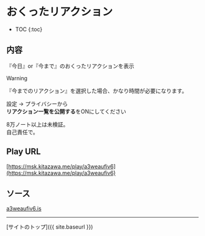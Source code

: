 # おくったリアクション

* TOC
{:toc}

## 内容
『今日』or『今まで』のおくったリアクションを表示  

> [!WARNING]
> 『今までのリアクション』を選択した場合、かなり時間が必要になります。
>
> 設定 -> プライバシーから  
> **リアクション一覧を公開する**をONにしてください
>
> 8万ノート以上は未検証。  
> 自己責任で。

## Play URL

[https://msk.kitazawa.me/play/a3weaufiv6](https://msk.kitazawa.me/play/a3weaufiv6)

## ソース

[a3weaufiv6.is](https://github.com/elysion-pre/MisskeyPlay/blob/main/src/kitazawa/a3weaufiv6.is)

----

[サイトのトップ]({{ site.baseurl }})
